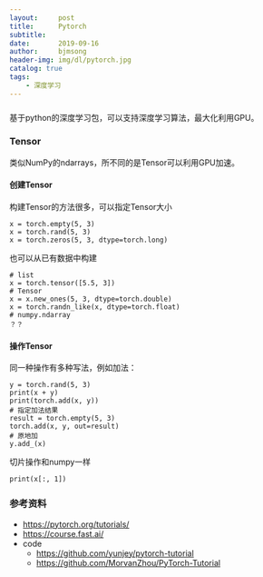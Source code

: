 ```yaml
---
layout:     post
title:      Pytorch
subtitle:   
date:       2019-09-16
author:     bjmsong
header-img: img/dl/pytorch.jpg
catalog: true
tags:
    - 深度学习
---
```

### 
基于python的深度学习包，可以支持深度学习算法，最大化利用GPU。

### Tensor
类似NumPy的ndarrays，所不同的是Tensor可以利用GPU加速。
#### 创建Tensor
构建Tensor的方法很多，可以指定Tensor大小
```
x = torch.empty(5, 3)
x = torch.rand(5, 3)
x = torch.zeros(5, 3, dtype=torch.long)
```
也可以从已有数据中构建

```
# list
x = torch.tensor([5.5, 3])
# Tensor
x = x.new_ones(5, 3, dtype=torch.double)
x = torch.randn_like(x, dtype=torch.float)
# numpy.ndarray
？？
```

#### 操作Tensor
同一种操作有多种写法，例如加法：
```
y = torch.rand(5, 3)
print(x + y)
print(torch.add(x, y))
# 指定加法结果
result = torch.empty(5, 3)
torch.add(x, y, out=result)
# 原地加
y.add_(x)
```
切片操作和numpy一样
```
print(x[:, 1])
```


### 参考资料
- https://pytorch.org/tutorials/
- https://course.fast.ai/
- code
    - https://github.com/yunjey/pytorch-tutorial
    - https://github.com/MorvanZhou/PyTorch-Tutorial
